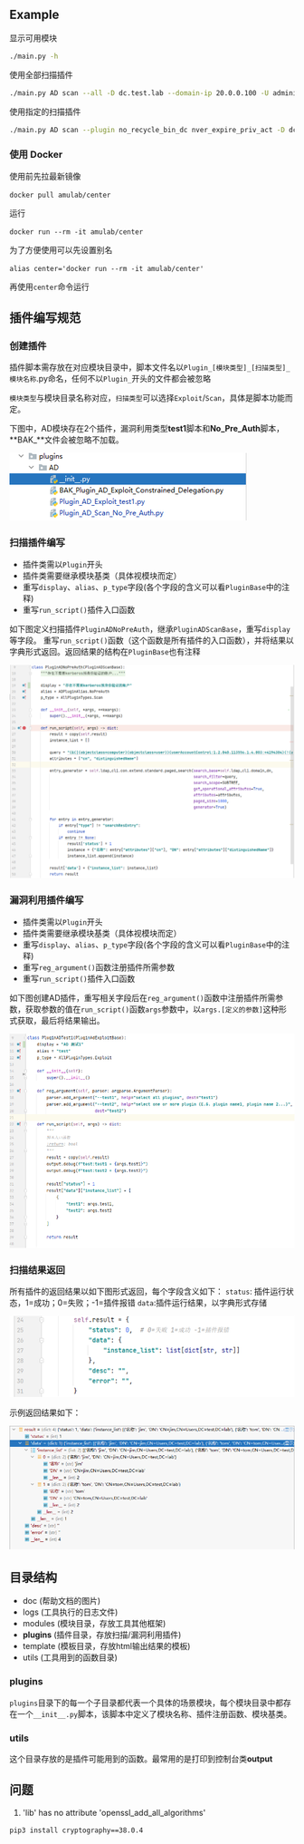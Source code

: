 ## Example

显示可用模块

```bash
./main.py -h
```

使用全部扫描插件

```bash
./main.py AD scan --all -D dc.test.lab --domain-ip 20.0.0.100 -U administrator -P 123.com
```

使用指定的扫描插件

```bash
./main.py AD scan --plugin no_recycle_bin_dc nver_expire_priv_act -D dc.test.lab --domain-ip 20.0.0.100 -U administrator -P 123.com
```

### 使用 Docker

使用前先拉最新镜像

`docker pull amulab/center`

运行

`docker run --rm -it amulab/center`

为了方便使用可以先设置别名

`alias center='docker run --rm -it amulab/center'`

再使用`center`命令运行

## 插件编写规范

### 创建插件

插件脚本需存放在对应模块目录中，脚本文件名以`Plugin_[模块类型]_[扫描类型]_模块名称`.py命名，任何不以`Plugin_`开头的文件都会被忽略

`模块类型`与模块目录名称对应，`扫描类型`可以选择`Exploit`/`Scan`，具体是脚本功能而定。

下图中，AD模块存在2个插件，漏洞利用类型**test1**脚本和**No_Pre_Auth**脚本，**BAK_**文件会被忽略不加载。

![p2](./doc/img/p2.png)

### 扫描插件编写

- 插件类需以`Plugin`开头
- 插件类需要继承模块基类（具体视模块而定）
- 重写`display`、`alias`、`p_type`字段(各个字段的含义可以看`PluginBase`中的注释)
- 重写`run_script()`插件入口函数

如下图定义扫描插件`PluginADNoPreAuth`，继承`PluginADScanBase`，重写`display`等字段。
重写`run_script()`函数（这个函数是所有插件的入口函数），并将结果以字典形式返回。返回结果的结构在`PluginBase`也有注释

![p3](./doc/img/p3.png)

### 漏洞利用插件编写

- 插件类需以`Plugin`开头
- 插件类需要继承模块基类（具体视模块而定）
- 重写`display`、`alias`、`p_type`字段(各个字段的含义可以看`PluginBase`中的注释)
- 重写`reg_argument()`函数注册插件所需参数
- 重写`run_script()`插件入口函数

如下图创建AD插件，重写相关字段后在`reg_argument()`函数中注册插件所需参数，获取参数的值在`run_script()`函数`args`参数中，以`args.[定义的参数]`这种形式获取，最后将结果输出。

![p6](./doc/img/p6.png)

### 扫描结果返回

所有插件的返回结果以如下图形式返回，每个字段含义如下：
`status`: 插件运行状态，1=成功；0=失败；-1=插件报错
`data`:插件运行结果，以字典形式存储

![p4](./doc/img/p4.png)

示例返回结果如下：

![p5](./doc/img/p5.png)

## 目录结构

- doc (帮助文档的图片)
- logs (工具执行的日志文件)
- modules (模块目录，存放工具其他框架)
- **plugins** (插件目录，存放扫描/漏洞利用插件)
- template (模板目录，存放html输出结果的模板)
- utils (工具用到的函数目录)

###  plugins

`plugins`目录下的每一个子目录都代表一个具体的场景模块，每个模块目录中都存在一个`__init__.py`脚本，该脚本中定义了模块名称、插件注册函数、模块基类。

### utils

这个目录存放的是插件可能用到的函数。最常用的是打印到控制台类**output**

## 问题

1. 'lib' has no attribute 'openssl_add_all_algorithms'

```cmd
pip3 install cryptography==38.0.4
```